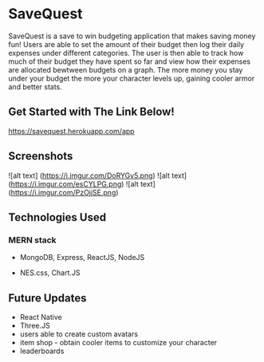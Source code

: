 # SaveQuest

SaveQuest is a save to win budgeting application that makes saving money fun! Users are able to set the amount of their budget then log their daily expenses under different categories. The user is then able to track how much of their budget they have spent so far and view how their expenses are allocated bewtween budgets on a graph. The more money you stay under your budget the more your character levels up, gaining cooler armor and better stats.

## Get Started with The Link Below!

https://savequest.herokuapp.com/app

## Screenshots

![alt text] (https://i.imgur.com/DoRYGv5.png)
![alt text] (https://i.imgur.com/esCYLPG.png)
![alt text] (https://i.imgur.com/PzOjjSE.png)

## Technologies Used

### MERN stack

- MongoDB, Express, ReactJS, NodeJS

- NES.css, Chart.JS

## Future Updates

- React Native
- Three.JS
- users able to create custom avatars
- item shop - obtain cooler items to customize your character
- leaderboards
